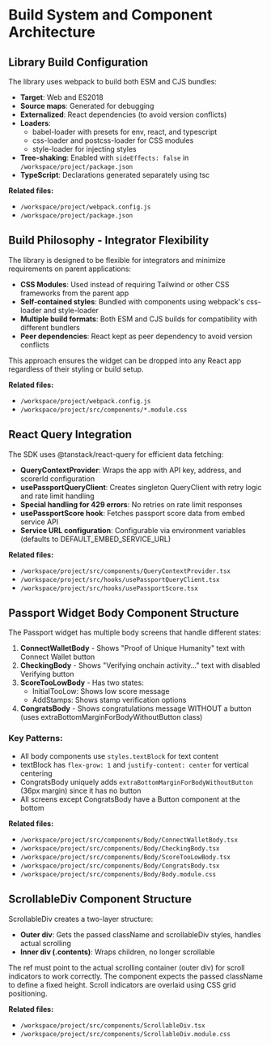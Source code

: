 # Build System and Component Architecture

## Library Build Configuration

The library uses webpack to build both ESM and CJS bundles:

- **Target**: Web and ES2018
- **Source maps**: Generated for debugging
- **Externalized**: React dependencies (to avoid version conflicts)
- **Loaders**:
  - babel-loader with presets for env, react, and typescript
  - css-loader and postcss-loader for CSS modules
  - style-loader for injecting styles
- **Tree-shaking**: Enabled with `sideEffects: false` in `/workspace/project/package.json`
- **TypeScript**: Declarations generated separately using tsc

**Related files:**

- `/workspace/project/webpack.config.js`
- `/workspace/project/package.json`

## Build Philosophy - Integrator Flexibility

The library is designed to be flexible for integrators and minimize requirements on parent applications:

- **CSS Modules**: Used instead of requiring Tailwind or other CSS frameworks from the parent app
- **Self-contained styles**: Bundled with components using webpack's css-loader and style-loader
- **Multiple build formats**: Both ESM and CJS builds for compatibility with different bundlers
- **Peer dependencies**: React kept as peer dependency to avoid version conflicts

This approach ensures the widget can be dropped into any React app regardless of their styling or build setup.

**Related files:**

- `/workspace/project/webpack.config.js`
- `/workspace/project/src/components/*.module.css`

## React Query Integration

The SDK uses @tanstack/react-query for efficient data fetching:

- **QueryContextProvider**: Wraps the app with API key, address, and scorerId configuration
- **usePassportQueryClient**: Creates singleton QueryClient with retry logic and rate limit handling
- **Special handling for 429 errors**: No retries on rate limit responses
- **usePassportScore hook**: Fetches passport score data from embed service API
- **Service URL configuration**: Configurable via environment variables (defaults to DEFAULT_EMBED_SERVICE_URL)

**Related files:**

- `/workspace/project/src/components/QueryContextProvider.tsx`
- `/workspace/project/src/hooks/usePassportQueryClient.tsx`
- `/workspace/project/src/hooks/usePassportScore.tsx`

## Passport Widget Body Component Structure

The Passport widget has multiple body screens that handle different states:

1. **ConnectWalletBody** - Shows "Proof of Unique Humanity" text with Connect Wallet button
2. **CheckingBody** - Shows "Verifying onchain activity..." text with disabled Verifying button
3. **ScoreTooLowBody** - Has two states:
   - InitialTooLow: Shows low score message
   - AddStamps: Shows stamp verification options
4. **CongratsBody** - Shows congratulations message WITHOUT a button (uses extraBottomMarginForBodyWithoutButton class)

### Key Patterns:

- All body components use `styles.textBlock` for text content
- textBlock has `flex-grow: 1` and `justify-content: center` for vertical centering
- CongratsBody uniquely adds `extraBottomMarginForBodyWithoutButton` (36px margin) since it has no button
- All screens except CongratsBody have a Button component at the bottom

**Related files:**

- `/workspace/project/src/components/Body/ConnectWalletBody.tsx`
- `/workspace/project/src/components/Body/CheckingBody.tsx`
- `/workspace/project/src/components/Body/ScoreTooLowBody.tsx`
- `/workspace/project/src/components/Body/CongratsBody.tsx`
- `/workspace/project/src/components/Body/Body.module.css`

## ScrollableDiv Component Structure

ScrollableDiv creates a two-layer structure:

- **Outer div**: Gets the passed className and scrollableDiv styles, handles actual scrolling
- **Inner div (.contents)**: Wraps children, no longer scrollable

The ref must point to the actual scrolling container (outer div) for scroll indicators to work correctly. The component expects the passed className to define a fixed height. Scroll indicators are overlaid using CSS grid positioning.

**Related files:**

- `/workspace/project/src/components/ScrollableDiv.tsx`
- `/workspace/project/src/components/ScrollableDiv.module.css`
